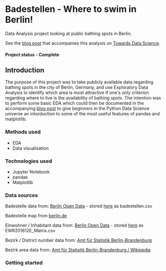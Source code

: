 # Badestellen - Where to swim in Berlin!
Data Analysis project looking at public bathing spots in Berlin.

See the [blog post](https://towardsdatascience.com/where-to-swim-in-berlin-4ed862633cd3) that accompanies this analysis on [Towards Data Science](https://towardsdatascience.com/where-to-swim-in-berlin-4ed862633cd3).

#### Project status - Complete

## Introduction
The purpose of this project was to take publicly available data regarding bathing spots in the city of Berlin, Germany, and use Exploratory Data Analysis to identify which area is most attractive if one's only criterion regarding where to live is the availability of bathing spots. The intention was to perform some basic EDA which could then be documented in the accompanying [blog post](https://towardsdatascience.com/where-to-swim-in-berlin-4ed862633cd3) to give beginners in the Python Data Science universe an intorduction to some of the most useful features of pandas and matplotlib.

### Methods used
* EDA
* Data visualisation

### Technologies used
* Jupyter Notebook
* pandas
* Matplotlib

### Data sources
Badestelle data from: [Berlin Open Data](https://daten.berlin.de/datensaetze/liste-der-badestellen) - stored [here](https://github.com/thecraigd/Badestellen/blob/master/badestellen.csv) as badestellen.csv

Badestelle map from [berlin.de](https://www.berlin.de/lageso/gesundheit/gesundheitsschutz/badegewaesser/karte/)

Einwohner / Inhabitant data from: [Berlin Open Data](https://daten.berlin.de/datensaetze/einwohnerinnen-und-einwohner-berlin-lor-planungsr%C3%A4umen-am-31122018) - stored [here](https://github.com/thecraigd/Badestellen/blob/master/EWR201812E_Matrix.csv) as EWR201812E_Matrix.csv

Bezirk / District number data from: [Amt für Statistik Berlin-Brandenburg](https://www.statistik-berlin-brandenburg.de/regionalstatistiken/r-gesamt_neu.asp?Ptyp=410&Sageb=33000&creg=BBB&anzwer=8)

Bezirk area data from: [Amt für Statistik Berlin-Brandenburg / Wikipedia](https://de.wikipedia.org/wiki/Berlin)

### Getting started
